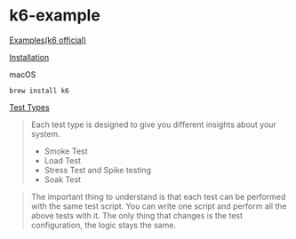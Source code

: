 # k6-example

[Examples(k6 official)](https://k6.io/docs/examples/)

[Installation](https://k6.io/docs/getting-started/installation/)

macOS
```
brew install k6
```

[Test Types](https://k6.io/docs/test-types/introduction/)

> Each test type is designed to give you different insights about your system.
>
> - Smoke Test
> - Load Test
> - Stress Test and Spike testing
> - Soak Test

> The important thing to understand is that each test can be performed with the same test script. You can write one script and perform all the above tests with it. The only thing that changes is the test configuration, the logic stays the same.
